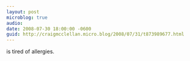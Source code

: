 ```yaml
---
layout: post
microblog: true
audio: 
date: 2008-07-30 18:00:00 -0600
guid: http://craigmcclellan.micro.blog/2008/07/31/t873989677.html
---
```

is tired of allergies.
